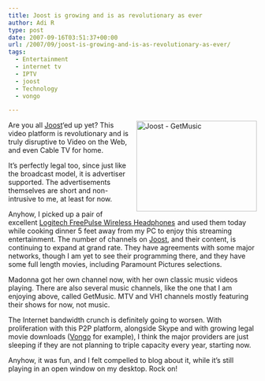 ```yaml
---
title: Joost is growing and is as revolutionary as ever
author: Adi R
type: post
date: 2007-09-16T03:51:37+00:00
url: /2007/09/joost-is-growing-and-is-as-revolutionary-as-ever/
tags:
  - Entertainment
  - internet tv
  - IPTV
  - joost
  - Technology
  - vongo

---
```

<a href="https://i2.wp.com/www.adir1.com//uploads/2007/09/joost-getmusic.jpg" target="_blank"><img style="border-top-width: 0px; border-left-width: 0px; border-bottom-width: 0px; margin: 0px 0px 0px 10px; border-right-width: 0px" height="184" alt="Joost - GetMusic" src="https://i0.wp.com/www.adir1.com//uploads/2007/09/joost-getmusic-thumb.jpg?resize=244%2C184" width="244" align="right" border="0" data-recalc-dims="1" /></a>Are you all <a href="http://www.joost.com" target="_blank">Joost</a>&#8216;ed up yet? This video platform is revolutionary and is truly disruptive to Video on the Web, and even Cable TV for home. 

It&#8217;s perfectly legal too, since just like the broadcast model, it is advertiser supported. The advertisements themselves are short and non-intrusive to me, at least for now. 

Anyhow, I picked up a pair of excellent [Logitech FreePulse Wireless Headphones][1]<img style="margin: 0px; border-top-style: none! important; border-right-style: none! important; border-left-style: none! important; border-bottom-style: none! important" height="1" alt="" src="http://www.assoc-amazon.com/e/ir?t=craftonia-20&l=ur2&o=1" width="1" border="0" /> and used them today while cooking dinner 5 feet away from my PC to enjoy this streaming entertainment. The number of channels on <a href="http://www.joost.com" target="_blank">Joost</a>, and their content, is continuing to expand at grand rate. They have agreements with some major networks, though I am yet to see their programming there, and they have some full length movies, including Paramount Pictures selections.

Madonna got her own channel now, with her own classic music videos playing. There are also several music channels, like the one that I am enjoying above, called GetMusic. MTV and VH1 channels mostly featuring their shows for now, not music.

The Internet bandwidth crunch is definitely going to worsen. With proliferation with this P2P platform, alongside Skype and with growing legal movie downloads (<a href="http://www.vongo.com" target="_blank">Vongo</a> for example), I think the major providers are just sleeping if they are not planning to triple capacity every year, starting now.

Anyhow, it was fun, and I felt compelled to blog about it, while it&#8217;s still playing in an open window on my desktop. Rock on!</p>

 [1]: http://www.amazon.com/gp/redirect.html?ie=UTF8&location=http%3A%2F%2Fwww.amazon.com%2FLogitech-FreePulse-Wireless-Headphones%2Fdp%2FB000J3G2CS%3Fie%3DUTF8%26s%3Delectronics%26qid%3D1189908064%26sr%3D8-2&tag=craftonia-20&linkCode=ur2&camp=1789&creative=9325